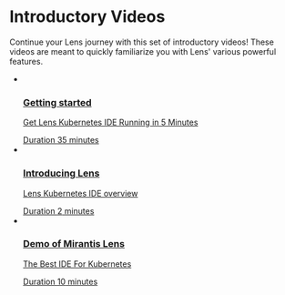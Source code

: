 # Introductory Videos

Continue your Lens journey with this set of introductory videos! These videos are meant to quickly familiarize you with Lens' various powerful features. 

<ul class="video-list">
	<li class="video">
		<a target="_blank" href="https://youtu.be/mc-BzPDKfkQ">
			<img src="https://img.youtube.com/vi/mc-BzPDKfkQ/mqdefault.jpg" alt aria-hidden="true" class="thumb"/>
			<div class="info">
				<h3 class="title">Getting started</h3>
				<p class="description">Get Lens Kubernetes IDE Running in 5 Minutes</p>
				<span class="duration"><span class="sr-only">Duration </span>35<span class="sr-only"> minutes</span></span>
			</div>
		</a>
	</li>
    <li class="video">
		<a target="_blank" href="https://youtu.be/epw_MjxjMYI">
			<img src="https://img.youtube.com/vi/epw_MjxjMYI/mqdefault.jpg" alt aria-hidden="true" class="thumb"/>
			<div class="info">
				<h3 class="title">Introducing Lens</h3>
				<p class="description">Lens Kubernetes IDE overview</p>
				<span class="duration"><span class="sr-only">Duration </span>2<span class="sr-only"> minutes</span></span>
			</div>
		</a>
	</li>
    <li class="video">
		<a target="_blank" href="https://youtu.be/fqneoWCgJdw">
			<img src="https://img.youtube.com/vi/fqneoWCgJdw/mqdefault.jpg" alt aria-hidden="true" class="thumb"/>
			<div class="info">
				<h3 class="title">Demo of Mirantis Lens</h3>
				<p class="description">The Best IDE For Kubernetes</p>
				<span class="duration"><span class="sr-only">Duration </span>10<span class="sr-only"> minutes</span></span>
			</div>
		</a>
	</li>
</ul>
